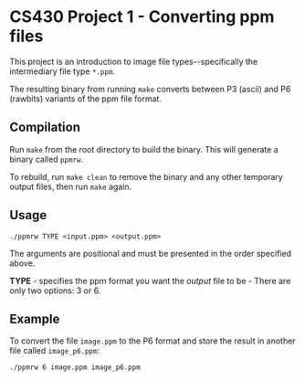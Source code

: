# CS430 Project 1 - Converting ppm files #

This project is an introduction to image file types--specifically the intermediary
file type `*.ppm`.

The resulting binary from running `make` converts between P3 (ascii) and P6 (rawbits)
variants of the ppm file format.

## Compilation ##
Run `make` from the root directory to build the binary. This will generate a binary called `ppmrw`.

To rebuild, run `make clean` to remove the binary and any other temporary output files, then run `make` again.

## Usage ##
```
./ppmrw TYPE <input.ppm> <output.ppm>
```

The arguments are positional and must be presented in the order specified above.

**TYPE**
    - specifies the ppm format you want the *output* file to be
    - There are only two options: 3 or 6.

## Example ##
To convert the file `image.ppm` to the P6 format and store the result in another file called `image_p6.ppm`:

`./ppmrw 6 image.ppm image_p6.ppm`


